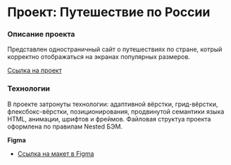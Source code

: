 # Проект: Путешествие по России

### Описание проекта
Представлен одностраничный сайт о путешествиях по стране, котрый корректно отображаться на экранах популярных размеров. 

[Ссылка на проект]()

### Технологии
В проекте затронуты технологии: адаптивной вёрстки, грид-вёрстки, флексбокс-вёрстки, позиционирования, продвинутой семантики языка HTML, анимации, шрифтов и фреймов. Файловая структуа проекта оформлена по правилам Nested БЭМ.

**Figma**

* [Ссылка на макет в Figma](https://www.figma.com/file/5S2WSbEFL6awjVWJ0NWL8Q/Sprint-3_-Russia-_-desktop-mobile?node-id=28503%3A0)
